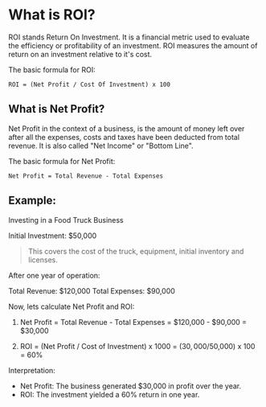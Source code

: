 # What is ROI?

ROI stands Return On Investment. It is a financial metric used to evaluate the
efficiency or profitability of an investment. ROI measures the amount of return
on an investment relative to it's cost.

The basic formula for ROI:

```
ROI = (Net Profit / Cost Of Investment) x 100
```

## What is Net Profit?

Net Profit in the context of a business, is the amount of money left over after
all the expenses, costs and taxes have been deducted from total revenue. It is
also called "Net Income" or "Bottom Line".

The basic formula for Net Profit:

```
Net Profit = Total Revenue - Total Expenses
```

## Example:

Investing in a Food Truck Business

Initial Investment: $50,000

> This covers the cost of the truck, equipment, initial inventory and licenses.

After one year of operation:

Total Revenue: $120,000
Total Expenses: $90,000

Now, lets calculate Net Profit and ROI:

1. Net Profit = Total Revenue - Total Expenses = $120,000 - $90,000 = $30,000

2. ROI = (Net Profit / Cost of Investment) x 1000 = ($30,000/$50,000) x 100 = 60%

Interpretation:

- Net Profit: The business generated $30,000 in profit over the year.
- ROI: The investment yielded a 60% return in one year.
